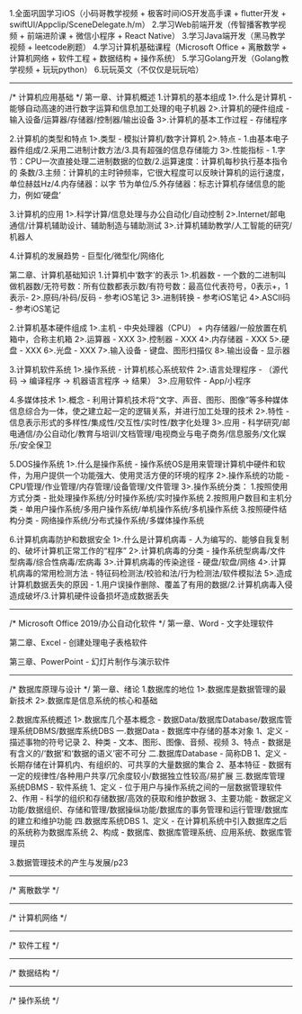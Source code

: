 1.全面巩固学习iOS（小码哥教学视频 + 极客时间iOS开发高手课 + flutter开发 + swiftUI/Appclip/SceneDelegate.h/m）
2.学习Web前端开发（传智播客教学视频 + 前端进阶课 + 微信小程序 + React Native）
3.学习Java端开发（黑马教学视频 + leetcode刷题）
4.学习计算机基础课程（Microsoft Office + 离散数学 + 计算机网络 + 软件工程 + 数据结构 + 操作系统）
5.学习Golang开发（Golang教学视频 + 玩玩python）
6.玩玩英文（不仅仅是玩玩哈）
***********************************************************************************************************
/*
计算机应用基础
*/
第一章、计算机概述
1.计算机的基本组成
1>.什么是计算机 - 能够自动高速的进行数字运算和信息加工处理的电子机器
2>.计算机的硬件组成 - 输入设备/运算器/存储器/控制器/输出设备
3>.计算机的基本工作过程 - 存储程序

2.计算机的类型和特点
1>.类型 - 模拟计算机/数字计算机
2>.特点 - 1.由基本电子器件组成/2.采用二进制计数方法/3.具有超强的信息存储能力
3>.性能指标 - 1.字节：CPU一次直接处理二进制数据的位数/2.运算速度：计算机每秒执行基本指令的
条数/3.主频：计算机的主时钟频率，它很大程度可以反映计算机的运行速度，单位赫兹Hz/4.内存储器：以字
节为单位/5.外存储器：标志计算机存储信息的能力，例如‘硬盘’

3.计算机的应用
1>.科学计算/信息处理与办公自动化/自动控制
2>.Internet/邮电通信/计算机辅助设计、辅助制造与辅助测试
3>.计算机辅助教学/人工智能的研究/机器人

4.计算机的发展趋势 - 巨型化/微型化/网络化

第二章、计算机基础知识
1.计算机中‘数字’的表示
1>.机器数 - 一个数的二进制叫做机器数/无符号数：所有位数都表示数/有符号数：最高位代表符号，0表示+，1表示-
2>.原码/补码/反码 - 参考iOS笔记
3>.进制转换 - 参考iOS笔记
4>.ASCII码 - 参考iOS笔记

2.计算机基本硬件组成
1>.主机 - 中央处理器（CPU） + 内存储器/一般放置在机箱中，合称主机箱
2>.运算器 - XXX
3>.控制器 - XXX
4>.内存储器 - XXX
5>.硬盘 - XXX
6>.光盘 - XXX
7>.输入设备 - 键盘、图形扫描仪
8>.输出设备 - 显示器

3.计算机软件系统
1>.操作系统 - 计算机核心系统软件
2>.语言处理程序 - （源代码 -> 编译程序 -> 机器语言程序 -> 结果）
3>.应用软件 - App/小程序

4.多媒体技术
1>.概念 - 利用计算机技术将“文字、声音、图形、图像”等多种媒体信息综合为一体，使之建立起一定的逻辑关系，并进行加工处理的技术
2>.特性 - 信息表示形式的多样性/集成性/交互性/实时性/数字化处理
3>.应用 - 科学研究/邮电通信/办公自动化/教育与培训/文档管理/电视商业与电子商务/信息服务/文化娱乐/安全保卫

5.DOS操作系统
1>.什么是操作系统 - 操作系统OS是用来管理计算机中硬件和软件，为用户提供一个功能强大、使用灵活方便的环境的程序
2>.操作系统的功能 - CPU管理/作业管理/内存管理/设备管理/文件管理
3>.操作系统分类：
1.按照使用方式分类 - 批处理操作系统/分时操作系统/实时操作系统
2.按照用户数目和主机分类 - 单用户操作系统/多用户操作系统/单机操作系统/多机操作系统
3.按照硬件结构分类 - 网络操作系统/分布式操作系统/多媒体操作系统

6.计算机病毒防护和数据安全
1>.什么是计算机病毒 - 人为编写的、能够自我复制的、破坏计算机正常工作的“程序”
2>.计算机病毒的分类 - 操作系统型病毒/文件型病毒/综合性病毒/宏病毒
3>.计算机病毒的传染途径 - 硬盘/软盘/网络
4>.计算机病毒的常用检测方法 - 特征码检测法/校验和法/行为检测法/软件模拟法
5>.造成计算机数据丢失的原因 - 1.用户误操作删除、覆盖了有用的数据/2.计算机病毒入侵造成破坏/3.计算机硬件设备损坏造成数据丢失
***********************************************************************************************************
/*
Microsoft Office 2019/办公自动化软件
*/
第一章、Word - 文字处理软件


第二章、Excel - 创建处理电子表格软件


第三章、PowerPoint - 幻灯片制作与演示软件

***********************************************************************************************************
/*
数据库原理与设计
*/
第一章、绪论
1.数据库的地位
1>.数据库是数据管理的最新技术
2>.数据库是信息系统的核心和基础

2.数据库系统概述
1>.数据库几个基本概念 - 数据Data/数据库Database/数据库管理系统DBMS/数据库系统DBS
一.数据Data - 数据库中存储的基本对象
1、定义 - 描述事物的符号记录
2、种类 - 文本、图形、图像、音频、视频
3、特点 - 数据是有含义的/‘数据’和‘数据的语义’密不可分
二.数据库Database - 简称DB
1、定义 - 长期存储在计算机内、有组织的、可共享的大量数据的集合
2、基本特征 - 数据有一定的规律性/各种用户共享/冗余度较小/数据独立性较高/易扩展
三.数据库管理系统DBMS - 软件系统
1、定义 - 位于用户与操作系统之间的一层数据管理软件
2、作用 - 科学的组织和存储数据/高效的获取和维护数据
3、主要功能 - 数据定义功能/数据组织、存储和管理/数据操纵功能/数据库的事务管理和运行管理/数据库的建立和维护功能
四.数据库系统DBS
1、定义 - 在计算机系统中引入数据库之后的系统称为数据库系统
2、构成 - 数据库、数据库管理系统、应用系统、数据库管理员

3.数据管理技术的产生与发展/p23

***********************************************************************************************************
/*
离散数学
*/

***********************************************************************************************************
/*
计算机网络
*/

***********************************************************************************************************
/*
软件工程
*/

***********************************************************************************************************
/*
数据结构
*/

***********************************************************************************************************
/*
操作系统
*/